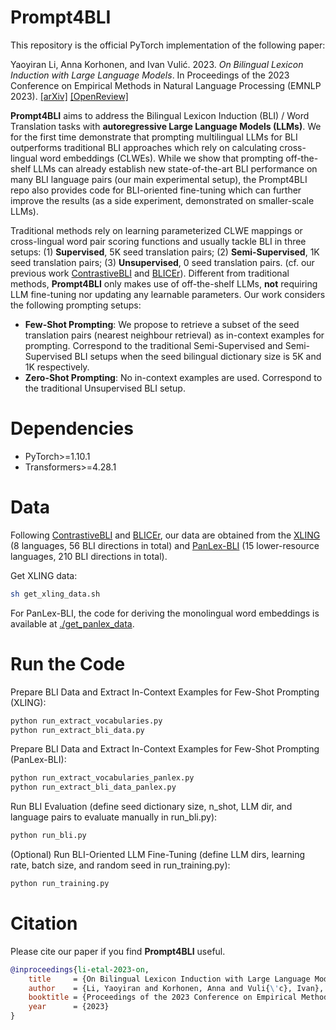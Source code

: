 # Prompt4BLI
This repository is the official PyTorch implementation of the following paper:

Yaoyiran Li, Anna Korhonen, and Ivan Vulić. 2023. *On Bilingual Lexicon Induction with Large Language Models*. In Proceedings of the 2023 Conference on Empirical Methods in Natural Language Processing (EMNLP 2023). [[arXiv]](https:./) [[OpenReview]](https:./)

**Prompt4BLI** aims to address the Bilingual Lexicon Induction (BLI) / Word Translation tasks with **autoregressive Large Language Models (LLMs)**. We for the first time demonstrate that prompting multilingual LLMs for BLI outperforms traditional BLI approaches which rely on calculating cross-lingual word embeddings (CLWEs). While we show that prompting off-the-shelf LLMs can already establish new state-of-the-art BLI performance on many BLI language pairs (our main experimental setup), the Prompt4BLI repo also provides code for BLI-oriented fine-tuning which can further improve the results (as a side experiment, demonstrated on smaller-scale LLMs).

Traditional methods rely on learning parameterized CLWE mappings or cross-lingual word pair scoring functions and usually tackle BLI in three setups: (1) **Supervised**, 5K seed translation pairs; (2) **Semi-Supervised**, 1K seed translation pairs; (3) **Unsupervised**, 0 seed translation pairs. (cf. our previous work [ContrastiveBLI](https://github.com/cambridgeltl/ContrastiveBLI) and [BLICEr](https://github.com/cambridgeltl/BLICEr)). Different from traditional methods, **Prompt4BLI** only makes use of off-the-shelf LLMs, **not** requiring LLM fine-tuning nor updating any learnable parameters. Our work considers the following prompting setups:

- **Few-Shot Prompting**: We propose to retrieve a subset of the seed translation pairs (nearest neighbour retrieval) as in-context examples for prompting. Correspond to the traditional Semi-Supervised and Semi-Supervised BLI setups when the seed bilingual dictionary size is 5K and 1K respectively.
- **Zero-Shot Prompting**: No in-context examples are used. Correspond to the traditional Unsupervised BLI setup.

# Dependencies
- PyTorch>=1.10.1
- Transformers>=4.28.1

# Data
Following [ContrastiveBLI](https://github.com/cambridgeltl/ContrastiveBLI/) and [BLICEr](https://github.com/cambridgeltl/BLICEr), our data are obtained from the [XLING](https://github.com/codogogo/xling-eval) (8 languages, 56 BLI directions in total) and [PanLex-BLI](https://github.com/cambridgeltl/panlex-bli) (15 lower-resource languages, 210 BLI directions in total).

Get XLING data:
```bash
sh get_xling_data.sh
```

For PanLex-BLI, the code for deriving the monolingual word embeddings is available at [./get_panlex_data](./get_panlex_data).

# Run the Code
Prepare BLI Data and Extract In-Context Examples for Few-Shot Prompting (XLING):
```bash
python run_extract_vocabularies.py
python run_extract_bli_data.py
```

Prepare BLI Data and Extract In-Context Examples for Few-Shot Prompting (PanLex-BLI):
```bash
python run_extract_vocabularies_panlex.py
python run_extract_bli_data_panlex.py
```

Run BLI Evaluation (define seed dictionary size, n_shot, LLM dir, and language pairs to evaluate manually in run_bli.py):
```bash
python run_bli.py
```

(Optional) Run BLI-Oriented LLM Fine-Tuning (define LLM dirs, learning rate, batch size, and random seed in run_training.py):
```bash
python run_training.py
```

# Citation
Please cite our paper if you find **Prompt4BLI** useful.
```bibtex
@inproceedings{li-etal-2023-on,
    title     = {On Bilingual Lexicon Induction with Large Language Models},
    author    = {Li, Yaoyiran and Korhonen, Anna and Vuli{\'c}, Ivan},
    booktitle = {Proceedings of the 2023 Conference on Empirical Methods in Natural Language Processing},    
    year      = {2023}
}
```
